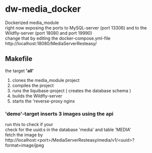 # dw-media_docker
Dockerized media_module<br>
right now exposing the ports to MySQL-server (port 13306) and to the Wildfly-server (port 18080 and port 19990) <br>
change that by editing the docker-compose.yml-file <br>
http://localhost:18080/MediaServerResteasy/


## Makefile
the target **'all'** <br>

1. clones the media_module project
2. compiles the project
3. runs the liquibase-project ( creates the database schema )
4. builds the Wildfly-server
5. starts the 'reverse-proxy nginx

### 'demo'-target inserts 3 images using the api 
run this to check if your <br>
check for the uuid:s in the database 'media' and table 'MEDIA' <br>
fetch the image by <br>
http://localhost:\<port\>/MediaServerResteasy/media/v1/\<uuid\>?format=image/jpeg
